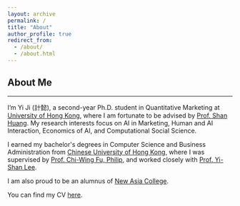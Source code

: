 ```yaml
---
layout: archive
permalink: /
title: "About"
author_profile: true
redirect_from: 
  - /about/
  - /about.html
---
```


## About Me
---
I’m Yi Ji (計懿), a second-year Ph.D. student in Quantitative Marketing at <a href="https://www.hku.hk/" target="_blank">University of Hong Kong</a>, where I am fortunate to be advised by <a href="https://www.shanhhuang.com/" target="_blank">Prof. Shan Huang</a>. 
My research interests focus on AI in Marketing, Human and AI Interaction, Economics of AI, and Computational Social Science.

I earned my bachelor's degrees in Computer Science and Business Administration from <a href="https://www.cuhk.edu.hk/english/index.html" target="_blank">Chinese University of Hong Kong</a>, where I was supervised by <a href="https://www.cse.cuhk.edu.hk/~cwfu/" target="_blank">Prof. Chi-Wing Fu, Philip</a>, and worked closely with <a href="https://sites.google.com/view/yi-shanlee" target="_blank">Prof. Yi-Shan Lee</a>. 

I am also proud to be an alumnus of <a href="https://www.na.cuhk.edu.hk/" target="_blank">New Asia College</a>.

You can find my CV <a href="../files/CV.pdf" target="_blank">here</a>.
